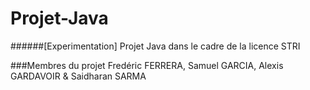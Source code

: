 # Projet-Java
######[Experimentation] Projet Java dans le cadre de la licence STRI

###Membres du projet 
Fredéric FERRERA, Samuel GARCIA, Alexis GARDAVOIR & Saidharan SARMA
